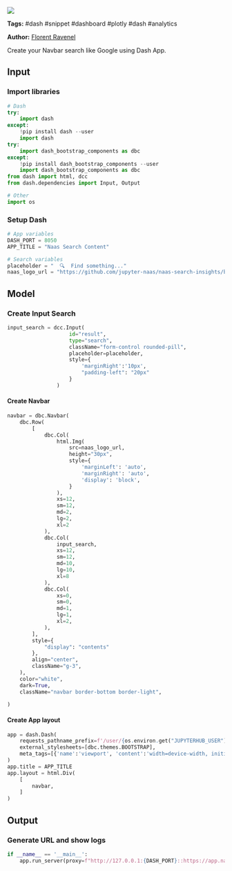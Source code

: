 <a href="https://app.naas.ai/user-redirect/naas/downloader?url=https://raw.githubusercontent.com/jupyter-naas/awesome-notebooks/master/Dash/Dash_Create_Navbar_Search.ipynb" target="_parent"><img src="https://naasai-public.s3.eu-west-3.amazonaws.com/open_in_naas.svg"/></a>

**Tags:** #dash #snippet #dashboard #plotly #dash #analytics

**Author:** [Florent Ravenel](https://www.linkedin.com/in/florent-ravenel/)

Create your Navbar search like Google using Dash App.

## Input

### Import libraries


```python
# Dash
try:
    import dash
except:
    !pip install dash --user
    import dash
try:
    import dash_bootstrap_components as dbc
except:
    !pip install dash_bootstrap_components --user
    import dash_bootstrap_components as dbc
from dash import html, dcc
from dash.dependencies import Input, Output

# Other
import os
```

### Setup Dash


```python
# App variables
DASH_PORT = 8050
APP_TITLE = "Naas Search Content"

# Search variables
placeholder = "  🔍  Find something..."
naas_logo_url = "https://github.com/jupyter-naas/naas-search-insights/blob/9ade37588d13698a4308b160978b4ad34176ecc3/inputs/naas-bg-white.png?raw=true"
```

## Model

### Create Input Search


```python
input_search = dcc.Input(
                    id="result",
                    type="search",
                    className="form-control rounded-pill",
                    placeholder=placeholder,
                    style={
                        'marginRight':'10px',
                        "padding-left": "20px"
                    }
                )
```

#### Create Navbar


```python
navbar = dbc.Navbar(
    dbc.Row(
        [
            dbc.Col(
                html.Img(
                    src=naas_logo_url,
                    height="30px",
                    style={
                        'marginLeft': 'auto',
                        'marginRight': 'auto',
                        'display': 'block',
                    }
                ),
                xs=12,
                sm=12,
                md=2,
                lg=2,
                xl=2
            ),
            dbc.Col(
                input_search,
                xs=12,
                sm=12,
                md=10,
                lg=10,
                xl=8
            ),
            dbc.Col(
                xs=0,
                sm=0,
                md=1,
                lg=1,
                xl=2,
            ),
        ],
        style={
            "display": "contents"
        },
        align="center",
        className="g-3",
    ),
    color="white",
    dark=True,
    className="navbar border-bottom border-light",

)
```

#### Create App layout


```python
app = dash.Dash(
    requests_pathname_prefix=f'/user/{os.environ.get("JUPYTERHUB_USER")}/proxy/{DASH_PORT}/', 
    external_stylesheets=[dbc.themes.BOOTSTRAP],
    meta_tags=[{'name':'viewport', 'content':'width=device-width, initial-scale=1.0'}]
) 
app.title = APP_TITLE
app.layout = html.Div(
    [
        navbar,
    ]
)
```

## Output

### Generate URL and show logs


```python
if __name__ == '__main__':
    app.run_server(proxy=f"http://127.0.0.1:{DASH_PORT}::https://app.naas.ai")
```
